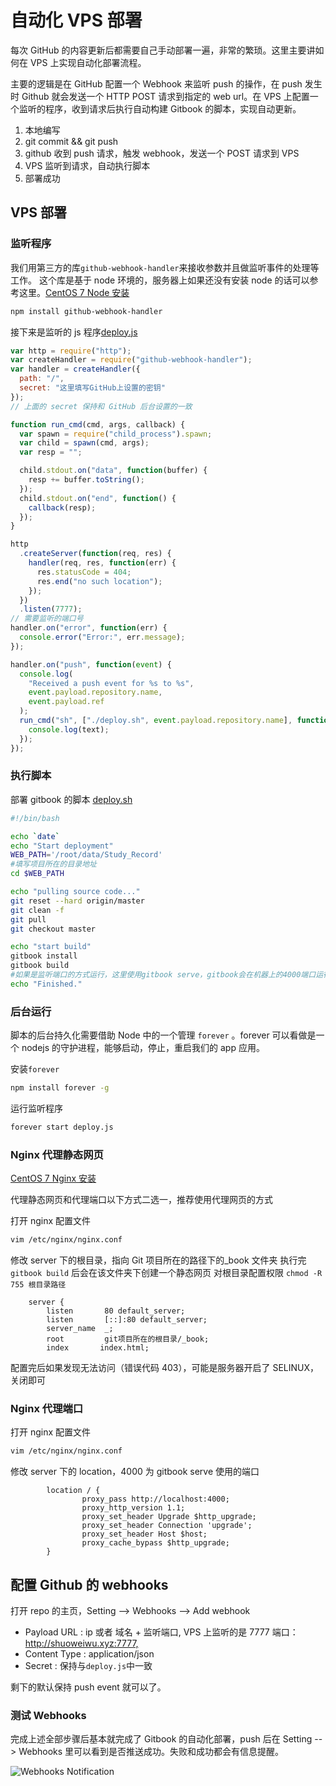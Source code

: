 # 自动化 VPS 部署

每次 GitHub 的内容更新后都需要自己手动部署一遍，非常的繁琐。这里主要讲如何在 VPS 上实现自动化部署流程。

主要的逻辑是在 GitHub 配置一个 Webhook 来监听 push 的操作，在 push 发生时 Github 就会发送一个 HTTP POST 请求到指定的 web url。在 VPS 上配置一个监听的程序，收到请求后执行自动构建 Gitbook 的脚本，实现自动更新。

1. 本地编写
2. git commit && git push
3. github 收到 push 请求，触发 webhook，发送一个 POST 请求到 VPS
4. VPS 监听到请求，自动执行脚本
5. 部署成功

## VPS 部署

### 监听程序

我们用第三方的库`github-webhook-handler`来接收参数并且做监听事件的处理等工作。
这个库是基于 node 环境的，服务器上如果还没有安装 node 的话可以参考这里。[CentOS 7 Node 安装](../DevOps/NodeInstall.md)

```bash
npm install github-webhook-handler
```

接下来是监听的 js 程序[deploy.js](https://github.com/wswdavid/Study_Record/blob/master/deploy.js)

```javascript
var http = require("http");
var createHandler = require("github-webhook-handler");
var handler = createHandler({
  path: "/",
  secret: "这里填写GitHub上设置的密钥"
});
// 上面的 secret 保持和 GitHub 后台设置的一致

function run_cmd(cmd, args, callback) {
  var spawn = require("child_process").spawn;
  var child = spawn(cmd, args);
  var resp = "";

  child.stdout.on("data", function(buffer) {
    resp += buffer.toString();
  });
  child.stdout.on("end", function() {
    callback(resp);
  });
}

http
  .createServer(function(req, res) {
    handler(req, res, function(err) {
      res.statusCode = 404;
      res.end("no such location");
    });
  })
  .listen(7777);
// 需要监听的端口号
handler.on("error", function(err) {
  console.error("Error:", err.message);
});

handler.on("push", function(event) {
  console.log(
    "Received a push event for %s to %s",
    event.payload.repository.name,
    event.payload.ref
  );
  run_cmd("sh", ["./deploy.sh", event.payload.repository.name], function(text) {
    console.log(text);
  });
});
```

### 执行脚本

部署 gitbook 的脚本 [deploy.sh](https://github.com/wswdavid/Study_Record/blob/master/deploy.sh)

```bash
#!/bin/bash

echo `date`
echo "Start deployment"
WEB_PATH='/root/data/Study_Record'
#填写项目所在的目录地址
cd $WEB_PATH

echo "pulling source code..."
git reset --hard origin/master
git clean -f
git pull
git checkout master

echo "start build"
gitbook install
gitbook build
#如果是监听端口的方式运行，这里使用gitbook serve，gitbook会在机器上的4000端口运行
echo "Finished."
```

### 后台运行

脚本的后台持久化需要借助 Node 中的一个管理 `forever` 。forever 可以看做是一个 nodejs 的守护进程，能够启动，停止，重启我们的 app 应用。

安装`forever`

```bash
npm install forever -g
```

运行监听程序

```bash
forever start deploy.js
```

### Nginx 代理静态网页

[CentOS 7 Nginx 安装](../DevOps/NginxInstall.md)

代理静态网页和代理端口以下方式二选一，推荐使用代理网页的方式

打开 nginx 配置文件

```bash
vim /etc/nginx/nginx.conf
```

修改 server 下的根目录，指向 Git 项目所在的路径下的\_book 文件夹
执行完`gitbook build` 后会在该文件夹下创建一个静态网页
对根目录配置权限 `chmod -R 755 根目录路径`

```nginx
    server {
        listen       80 default_server;
        listen       [::]:80 default_server;
        server_name  _;
        root         git项目所在的根目录/_book;
        index       index.html;

```

配置完后如果发现无法访问（错误代码 403），可能是服务器开启了 SELINUX，关闭即可

### Nginx 代理端口

打开 nginx 配置文件

```bash
vim /etc/nginx/nginx.conf
```

修改 server 下的 location，4000 为 gitbook serve 使用的端口

```nginx
        location / {
                proxy_pass http://localhost:4000;
                proxy_http_version 1.1;
                proxy_set_header Upgrade $http_upgrade;
                proxy_set_header Connection 'upgrade';
                proxy_set_header Host $host;
                proxy_cache_bypass $http_upgrade;
        }
```

## 配置 Github 的 webhooks

打开 repo 的主页，Setting --> Webhooks --> Add webhook

- Payload URL : ip 或者 域名 + 监听端口, VPS 上监听的是 7777 端口：<http://shuoweiwu.xyz:7777,>
- Content Type : application/json
- Secret : 保持与`deploy.js`中一致

剩下的默认保持 push event 就可以了。

### 测试 Webhooks

完成上述全部步骤后基本就完成了 Gitbook 的自动化部署，push 后在 Setting --> Webhooks 里可以看到是否推送成功。失败和成功都会有信息提醒。

![Webhooks Notification](../../Pictures/Webhooks-2.jpg)
